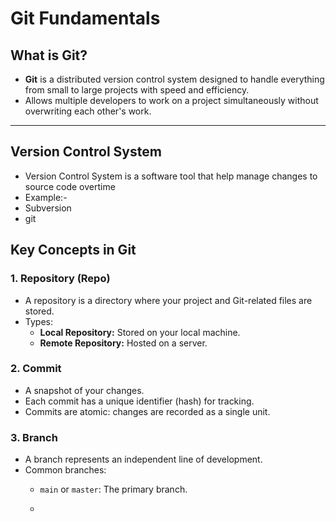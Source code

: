 # Git Fundamentals

## What is Git?
- **Git** is a distributed version control system designed to handle everything from small to large projects with speed and efficiency.
- Allows multiple developers to work on a project simultaneously without overwriting each other's work.

---

## Version Control System
- Version Control System is a software tool that help manage changes to source code overtime
- Example:-
- Subversion
- git

## Key Concepts in Git

### 1. **Repository (Repo)**
- A repository is a directory where your project and Git-related files are stored.
- Types:
  - **Local Repository:** Stored on your local machine.
  - **Remote Repository:** Hosted on a server.

### 2. **Commit**
- A snapshot of your changes.
- Each commit has a unique identifier (hash) for tracking.
- Commits are atomic: changes are recorded as a single unit.

### 3. **Branch**
- A branch represents an independent line of development.
- Common branches:
  - `main` or `master`: The primary branch.
 
  - 
 
    
